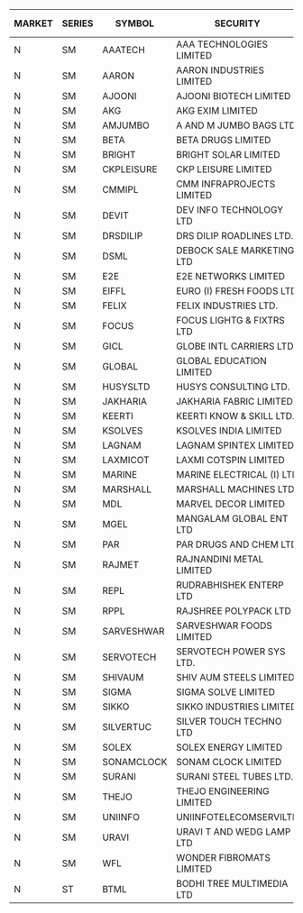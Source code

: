 


| MARKET | SERIES | SYMBOL | SECURITY | PREV CL PR | OPEN PRICE | HIGH PRICE | LOW PRICE | CLOSE PRICE | NET TRDVAL | NET TRDQTY | CORP IND | HI 52 WK | LO 52 WK |
| ----- | ----- | ----- | ----- | ----- | ----- | ----- | ----- | ----- | ----- | ----- | ----- | ----- | ----- |
| N | SM | AAATECH | AAA TECHNOLOGIES LIMITED | 42.30 | 42.35 | 42.35 | 42.30 | 42.30 | 507750.00 | 12000 |  | 43.10 | 42.25 |
| N | SM | AARON | AARON INDUSTRIES LIMITED | 27.25 | 27.25 | 27.25 | 27.25 | 27.25 | 171675.00 | 6300 |  | 58.00 | 27.25 |
| N | SM | AJOONI | AJOONI BIOTECH LIMITED | 33.60 | 33.60 | 33.60 | 33.00 | 33.10 | 1071000.00 | 32000 |  | 36.50 | 6.35 |
| N | SM | AKG | AKG EXIM LIMITED | 58.60 | 56.25 | 56.30 | 56.20 | 56.30 | 675000.00 | 12000 |  | 76.50 | 30.00 |
| N | SM | AMJUMBO | A AND M JUMBO BAGS LTD | 12.20 | 12.50 | 12.50 | 12.50 | 12.50 | 100000.00 | 8000 |  | 14.70 | 5.85 |
| N | SM | BETA | BETA DRUGS LIMITED | 118.00 | 118.00 | 118.00 | 113.50 | 114.40 | 276720.00 | 2400 |  | 140.80 | 37.00 |
| N | SM | BRIGHT | BRIGHT SOLAR LIMITED | 6.50 | 6.25 | 6.65 | 6.05 | 6.65 | 186000.00 | 30000 |  | 19.90 | 4.70 |
| N | SM | CKPLEISURE | CKP LEISURE LIMITED | 3.20 | 3.30 | 3.30 | 3.05 | 3.05 | 124000.00 | 40000 |  | 7.55 | 3.00 |
| N | SM | CMMIPL | CMM INFRAPROJECTS LIMITED | 2.70 | 2.70 | 2.70 | 2.70 | 2.70 | 8100.00 | 3000 |  | 9.25 | 2.30 |
| N | SM | DEVIT | DEV INFO TECHNOLOGY LTD | 127.00 | 128.50 | 128.50 | 128.50 | 128.50 | 192750.00 | 1500 |  | 130.50 | 57.00 |
| N | SM | DRSDILIP | DRS DILIP ROADLINES LTD. | 69.50 | 70.95 | 70.95 | 70.95 | 70.95 | 567600.00 | 8000 |  | 78.00 | 60.00 |
| N | SM | DSML | DEBOCK SALE MARKETING LTD | 19.35 | 20.25 | 20.25 | 19.25 | 19.75 | 711900.00 | 36000 |  | 20.25 | 3.50 |
| N | SM | E2E | E2E NETWORKS LIMITED | 40.85 | 38.85 | 40.00 | 38.85 | 38.85 | 393100.00 | 10000 |  | 57.95 | 13.30 |
| N | SM | EIFFL | EURO (I) FRESH FOODS LTD | 94.00 | 93.50 | 93.50 | 93.50 | 93.50 | 74800.00 | 800 |  | 131.00 | 71.00 |
| N | SM | FELIX | FELIX INDUSTRIES LTD. | 36.30 | 37.50 | 37.50 | 37.50 | 37.50 | 150000.00 | 4000 |  | 40.30 | 10.80 |
| N | SM | FOCUS | FOCUS LIGHTG & FIXTRS LTD | 19.10 | 18.20 | 19.00 | 18.20 | 19.00 | 111600.00 | 6000 |  | 51.00 | 15.50 |
| N | SM | GICL | GLOBE INTL CARRIERS LTD | 21.60 | 20.80 | 20.80 | 20.80 | 20.80 | 124800.00 | 6000 |  | 23.80 | 14.20 |
| N | SM | GLOBAL | GLOBAL EDUCATION LIMITED | 198.00 | 198.00 | 198.00 | 198.00 | 198.00 | 198000.00 | 1000 |  | 215.00 | 41.20 |
| N | SM | HUSYSLTD | HUSYS CONSULTING LTD. | 87.00 | 80.25 | 80.25 | 80.25 | 80.25 | 160500.00 | 2000 |  | 90.00 | 20.50 |
| N | SM | JAKHARIA | JAKHARIA FABRIC LIMITED | 164.40 | 160.00 | 160.00 | 160.00 | 160.00 | 128000.00 | 800 |  | 188.00 | 148.25 |
| N | SM | KEERTI | KEERTI KNOW & SKILL LTD. | 28.90 | 29.60 | 29.80 | 29.60 | 29.80 | 552420.00 | 18600 |  | 81.65 | 23.65 |
| N | SM | KSOLVES | KSOLVES INDIA LIMITED | 289.60 | 304.00 | 304.05 | 304.00 | 304.05 | 364830.00 | 1200 |  | 304.05 | 102.05 |
| N | SM | LAGNAM | LAGNAM SPINTEX LIMITED | 7.00 | 7.35 | 7.35 | 7.35 | 7.35 | 22050.00 | 3000 |  | 12.50 | 6.60 |
| N | SM | LAXMICOT | LAXMI COTSPIN LIMITED | 9.45 | 9.20 | 9.20 | 9.20 | 9.20 | 55200.00 | 6000 |  | 11.75 | 5.80 |
| N | SM | MARINE | MARINE ELECTRICAL (I) LTD | 165.40 | 167.80 | 178.00 | 165.05 | 175.00 | 5834600.00 | 34000 |  | 198.00 | 78.00 |
| N | SM | MARSHALL | MARSHALL MACHINES LTD | 7.10 | 7.40 | 7.45 | 7.40 | 7.45 | 178500.00 | 24000 |  | 22.00 | 4.85 |
| N | SM | MDL | MARVEL DECOR LIMITED | 21.00 | 19.95 | 19.95 | 19.95 | 19.95 | 39900.00 | 2000 |  | 28.60 | 16.50 |
| N | SM | MGEL | MANGALAM GLOBAL ENT LTD | 39.30 | 40.00 | 40.00 | 40.00 | 40.00 | 120000.00 | 3000 |  | 65.10 | 38.00 |
| N | SM | PAR | PAR DRUGS AND CHEM LTD | 74.40 | 71.80 | 71.80 | 69.50 | 69.50 | 985300.00 | 14000 |  | 74.80 | 26.20 |
| N | SM | RAJMET | RAJNANDINI METAL LIMITED | 29.00 | 29.20 | 29.20 | 28.80 | 28.80 | 696400.00 | 24000 |  | 41.30 | 23.85 |
| N | SM | REPL | RUDRABHISHEK ENTERP LTD | 61.80 | 64.20 | 64.25 | 62.00 | 62.05 | 3047850.00 | 48000 |  | 64.25 | 22.50 |
| N | SM | RPPL | RAJSHREE POLYPACK LTD | 86.45 | 90.75 | 90.75 | 82.60 | 90.50 | 354450.00 | 4000 |  | 101.80 | 47.75 |
| N | SM | SARVESHWAR | SARVESHWAR FOODS LIMITED | 12.80 | 12.20 | 12.20 | 12.20 | 12.20 | 19520.00 | 1600 |  | 23.35 | 8.45 |
| N | SM | SERVOTECH | SERVOTECH POWER SYS LTD. | 22.90 | 23.60 | 23.80 | 23.60 | 23.80 | 284400.00 | 12000 |  | 23.80 | 6.50 |
| N | SM | SHIVAUM | SHIV AUM STEELS LIMITED | 45.50 | 47.00 | 47.00 | 47.00 | 47.00 | 141000.00 | 3000 |  | 47.00 | 41.90 |
| N | SM | SIGMA | SIGMA SOLVE LIMITED | 45.05 | 45.00 | 45.00 | 45.00 | 45.00 | 135000.00 | 3000 |  | 45.10 | 45.00 |
| N | SM | SIKKO | SIKKO INDUSTRIES LIMITED | 25.00 | 25.00 | 28.50 | 25.00 | 28.50 | 552400.00 | 20000 |  | 33.80 | 18.00 |
| N | SM | SILVERTUC | SILVER TOUCH TECHNO LTD | 93.00 | 100.00 | 100.00 | 99.95 | 100.00 | 299950.00 | 3000 |  | 130.00 | 89.00 |
| N | SM | SOLEX | SOLEX ENERGY LIMITED | 32.15 | 26.00 | 32.00 | 26.00 | 32.00 | 116000.00 | 4000 |  | 35.80 | 19.20 |
| N | SM | SONAMCLOCK | SONAM CLOCK LIMITED | 60.50 | 60.90 | 60.90 | 60.90 | 60.90 | 365400.00 | 6000 |  | 63.25 | 30.80 |
| N | SM | SURANI | SURANI STEEL TUBES LTD. | 21.90 | 20.85 | 20.85 | 20.85 | 20.85 | 41700.00 | 2000 |  | 34.60 | 18.10 |
| N | SM | THEJO | THEJO ENGINEERING LIMITED | 1403.00 | 1355.00 | 1355.00 | 1333.00 | 1333.00 | 808600.00 | 600 |  | 1468.50 | 350.55 |
| N | SM | UNIINFO | UNIINFOTELECOMSERVILTD | 7.85 | 8.00 | 8.00 | 8.00 | 8.00 | 32000.00 | 4000 |  | 32.15 | 7.85 |
| N | SM | URAVI | URAVI T AND WEDG LAMP LTD | 114.60 | 116.00 | 116.00 | 116.00 | 116.00 | 4872000.00 | 42000 |  | 116.00 | 95.00 |
| N | SM | WFL | WONDER FIBROMATS LIMITED | 45.45 | 45.00 | 45.00 | 45.00 | 45.00 | 144000.00 | 3200 |  | 95.45 | 43.30 |
| N | ST | BTML | BODHI TREE MULTIMEDIA LTD | 98.00 | 93.10 | 93.10 | 93.10 | 93.10 | 111720.00 | 1200 |  | 98.00 | 91.05 |



